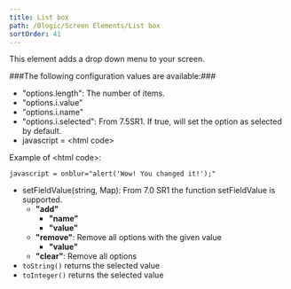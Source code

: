 ```yaml
---
title: List box
path: /Blogic/Screen Elements/List box
sortOrder: 41
---
```



This element adds a drop down menu to your screen.




###The following configuration values are available:###


 - "options.length": The number of items.
 - "options.i.value"
 - "options.i.name"
 - "options.i.selected": From 7.5SR1. If true, will set the option as selected by default.
 - javascript = \<html code>


Example of \<html code>:

    javascript = onblur="alert('Wow! You changed it!');"
    



 - setFieldValue(string, Map): From 7.0 SR1 the function setFieldValue is supported.
    - <b>"add"</b>
         - <b>"name"</b>
         - <b>"value"</b>
    - <b>"remove"</b>: Remove all options with the given value
         - <b>"value"</b>
    - <b>"clear"</b>: Remove all options
 - `toString()` returns the selected value
 - `toInteger()` returns the selected value


